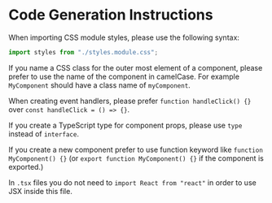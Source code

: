 # Code Generation Instructions

When importing CSS module styles, please use the following syntax:

```javascript
import styles from "./styles.module.css";
```

If you name a CSS class for the outer most element of a component, please prefer to use the name of the component in camelCase. For example `MyComponent` should have a class name of `myComponent`.

When creating event handlers, please prefer `function handleClick() {}` over `const handleClick = () => {}`.

If you create a TypeScript type for component props, please use `type` instead of `interface`.

If you create a new component prefer to use function keyword like `function MyComponent() {}` (or `export function MyComponent() {}` if the component is exported.)

In `.tsx` files you do not need to `import React from "react"` in order to use JSX inside this file.
